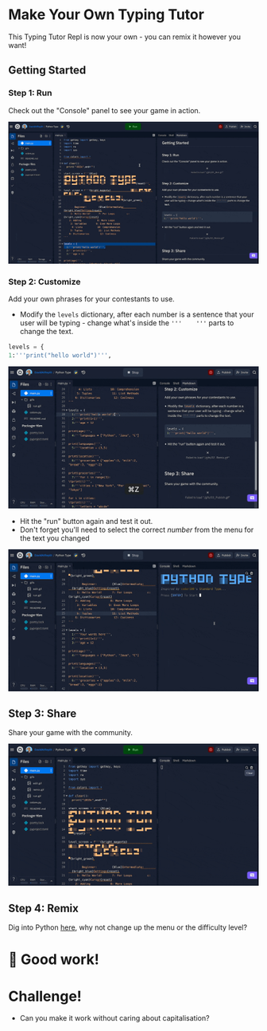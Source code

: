 # Make Your Own Typing Tutor

This Typing Tutor Repl is now your own - you can remix it however you want!

## Getting Started

### Step 1: Run

Check out the "Console" panel to see your game in action.

![](gifs/run.gif)

### Step 2: Customize

Add your own phrases for your contestants to use.
  - Modify the `levels` dictionary, after each number is a sentence that your user will be typing - change what's inside the `'''    '''` parts to change the text.
  ```python
  levels = {
  1:'''print("hello world")''',
  ```
  ![](gifs/edit.gif)
  
  - Hit the "run" button again and test it out.
  - Don't forget you'll need to select the correct *number* from the menu for the text you changed
    
![](gifs/remixed.gif)


## Step 3: Share

Share your game with the community.

![](gifs/publishing.gif)

## Step 4: Remix

Dig into Python [here](https://docs.replit.com/tutorials/building-a-game-with-pygame), why not change up the menu or the difficulty level?

# 🎉 Good work!

# Challenge!
- Can you make it work without caring about capitalisation?


